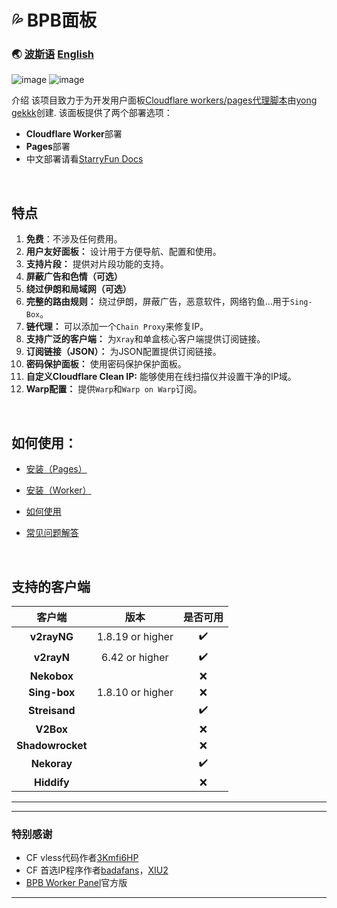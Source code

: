 <h1 align=“center”>💦 BPB面板</h1>

### 🌏 [波斯语](README_fa.md) [English](README.md)
![image](https://github.com/user-attachments/assets/5805676e-a826-40a0-849a-9b1996a66030)
![image](https://github.com/user-attachments/assets/cb0b02ae-f058-4173-b778-f1c97d209266)
<br>

介绍
该项目致力于为开发用户面板[Cloudflare workers/pages代理脚本](https://github.com/yonggekkk/Cloudflare-workers-pages-vless)由[yong gekkk](https://github.com/yonggekkk)创建. 该面板提供了两个部署选项：
- **Cloudflare Worker**部署
- **Pages**部署
- 中文部署请看[StarryFun Docs](https://starry-sky-world.github.io/project/BPB-Panel)
<br>


## 特点

1. **免费**：不涉及任何费用。
2. **用户友好面板：** 设计用于方便导航、配置和使用。
3. **支持片段：** 提供对片段功能的支持。
4. **屏蔽广告和色情（可选）**
5. **绕过伊朗和局域网（可选）**
6. **完整的路由规则：** 绕过伊朗，屏蔽广告，恶意软件，网络钓鱼...用于`Sing-Box`。
7. **链代理：** 可以添加一个`Chain Proxy`来修复IP。
8. **支持广泛的客户端：** 为`Xray`和单盒核心客户端提供订阅链接。
9. **订阅链接（JSON）：** 为JSON配置提供订阅链接。
10. **密码保护面板：** 使用密码保护保护面板。
11. **自定义Cloudflare Clean IP:** 能够使用在线扫描仪并设置干净的IP域。
12. **Warp配置：** 提供`Warp`和`Warp on Warp`订阅。
<br>

## 如何使用：
- [安装（Pages）](docs/Pages_Installation_fa.md)

- [安装（Worker）](docs/Worker_Installation_fa.md)

- [如何使用](docs/configuration_fa.md)

- [常见问题解答](docs/FAQ.md)
<br>

## 支持的客户端
|客户端|版本|是否可用|
| :-------------: | :-------------: | :-------------: |
| **v2rayNG**  | 1.8.19 or higher  | :heavy_check_mark: |
| **v2rayN**  | 6.42 or higher  | :heavy_check_mark: |
| **Nekobox**  |   | :x: |
| **Sing-box**  | 1.8.10 or higher  | :x: |
| **Streisand**  |   | :heavy_check_mark: |
| **V2Box**  |   | :x: |
| **Shadowrocket**  |   | :x: |
| **Nekoray**  |   | :heavy_check_mark: |
| **Hiddify**  |   | :x: |


---

---

### 特别感谢
- CF vless代码作者[3Kmfi6HP](https://github.com/3Kmfi6HP/EDtunnel)
- CF 首选IP程序作者[badafans](https://github.com/badafans/Cloudflare-IP-SpeedTest)，[XIU2](https://github.com/XIU2/CloudflareSpeedTest)
- [BPB Worker Panel](https://github.com/bia-pain-bache/BPB-Worker-Panel)官方版

---
